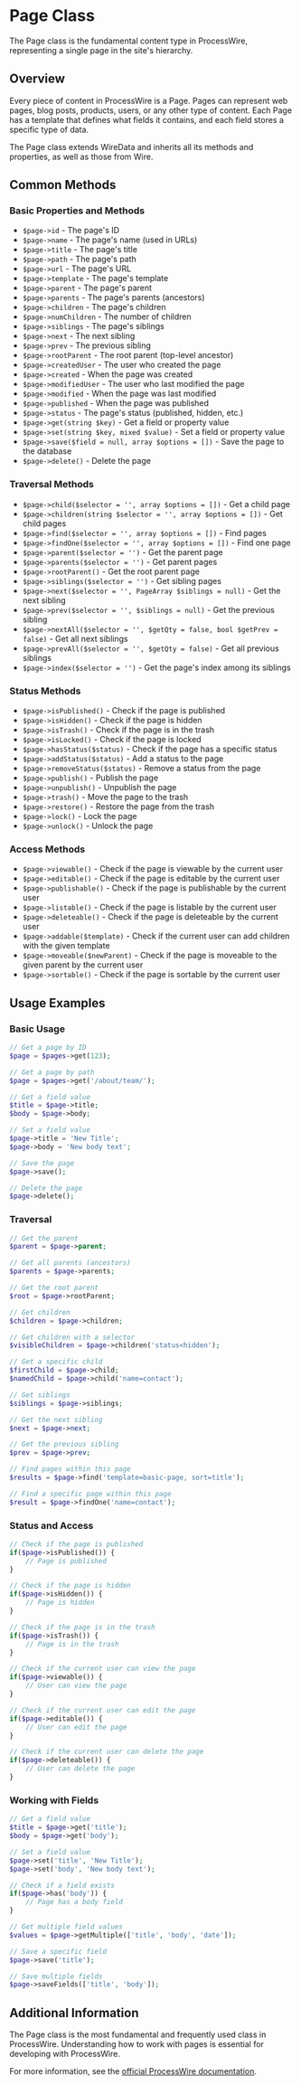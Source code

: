 # Page Class

The Page class is the fundamental content type in ProcessWire, representing a single page in the site's hierarchy.

## Overview

Every piece of content in ProcessWire is a Page. Pages can represent web pages, blog posts, products, users, or any other type of content. Each Page has a template that defines what fields it contains, and each field stores a specific type of data.

The Page class extends WireData and inherits all its methods and properties, as well as those from Wire.

## Common Methods

### Basic Properties and Methods

- `$page->id` - The page's ID
- `$page->name` - The page's name (used in URLs)
- `$page->title` - The page's title
- `$page->path` - The page's path
- `$page->url` - The page's URL
- `$page->template` - The page's template
- `$page->parent` - The page's parent
- `$page->parents` - The page's parents (ancestors)
- `$page->children` - The page's children
- `$page->numChildren` - The number of children
- `$page->siblings` - The page's siblings
- `$page->next` - The next sibling
- `$page->prev` - The previous sibling
- `$page->rootParent` - The root parent (top-level ancestor)
- `$page->createdUser` - The user who created the page
- `$page->created` - When the page was created
- `$page->modifiedUser` - The user who last modified the page
- `$page->modified` - When the page was last modified
- `$page->published` - When the page was published
- `$page->status` - The page's status (published, hidden, etc.)
- `$page->get(string $key)` - Get a field or property value
- `$page->set(string $key, mixed $value)` - Set a field or property value
- `$page->save($field = null, array $options = [])` - Save the page to the database
- `$page->delete()` - Delete the page

### Traversal Methods

- `$page->child($selector = '', array $options = [])` - Get a child page
- `$page->children(string $selector = '', array $options = [])` - Get child pages
- `$page->find($selector = '', array $options = [])` - Find pages
- `$page->findOne($selector = '', array $options = [])` - Find one page
- `$page->parent($selector = '')` - Get the parent page
- `$page->parents($selector = '')` - Get parent pages
- `$page->rootParent()` - Get the root parent page
- `$page->siblings($selector = '')` - Get sibling pages
- `$page->next($selector = '', PageArray $siblings = null)` - Get the next sibling
- `$page->prev($selector = '', $siblings = null)` - Get the previous sibling
- `$page->nextAll($selector = '', $getQty = false, bool $getPrev = false)` - Get all next siblings
- `$page->prevAll($selector = '', $getQty = false)` - Get all previous siblings
- `$page->index($selector = '')` - Get the page's index among its siblings

### Status Methods

- `$page->isPublished()` - Check if the page is published
- `$page->isHidden()` - Check if the page is hidden
- `$page->isTrash()` - Check if the page is in the trash
- `$page->isLocked()` - Check if the page is locked
- `$page->hasStatus($status)` - Check if the page has a specific status
- `$page->addStatus($status)` - Add a status to the page
- `$page->removeStatus($status)` - Remove a status from the page
- `$page->publish()` - Publish the page
- `$page->unpublish()` - Unpublish the page
- `$page->trash()` - Move the page to the trash
- `$page->restore()` - Restore the page from the trash
- `$page->lock()` - Lock the page
- `$page->unlock()` - Unlock the page

### Access Methods

- `$page->viewable()` - Check if the page is viewable by the current user
- `$page->editable()` - Check if the page is editable by the current user
- `$page->publishable()` - Check if the page is publishable by the current user
- `$page->listable()` - Check if the page is listable by the current user
- `$page->deleteable()` - Check if the page is deleteable by the current user
- `$page->addable($template)` - Check if the current user can add children with the given template
- `$page->moveable($newParent)` - Check if the page is moveable to the given parent by the current user
- `$page->sortable()` - Check if the page is sortable by the current user

## Usage Examples

### Basic Usage

```php
// Get a page by ID
$page = $pages->get(123);

// Get a page by path
$page = $pages->get('/about/team/');

// Get a field value
$title = $page->title;
$body = $page->body;

// Set a field value
$page->title = 'New Title';
$page->body = 'New body text';

// Save the page
$page->save();

// Delete the page
$page->delete();
```

### Traversal

```php
// Get the parent
$parent = $page->parent;

// Get all parents (ancestors)
$parents = $page->parents;

// Get the root parent
$root = $page->rootParent;

// Get children
$children = $page->children;

// Get children with a selector
$visibleChildren = $page->children('status<hidden');

// Get a specific child
$firstChild = $page->child;
$namedChild = $page->child('name=contact');

// Get siblings
$siblings = $page->siblings;

// Get the next sibling
$next = $page->next;

// Get the previous sibling
$prev = $page->prev;

// Find pages within this page
$results = $page->find('template=basic-page, sort=title');

// Find a specific page within this page
$result = $page->findOne('name=contact');
```

### Status and Access

```php
// Check if the page is published
if($page->isPublished()) {
    // Page is published
}

// Check if the page is hidden
if($page->isHidden()) {
    // Page is hidden
}

// Check if the page is in the trash
if($page->isTrash()) {
    // Page is in the trash
}

// Check if the current user can view the page
if($page->viewable()) {
    // User can view the page
}

// Check if the current user can edit the page
if($page->editable()) {
    // User can edit the page
}

// Check if the current user can delete the page
if($page->deleteable()) {
    // User can delete the page
}
```

### Working with Fields

```php
// Get a field value
$title = $page->get('title');
$body = $page->get('body');

// Set a field value
$page->set('title', 'New Title');
$page->set('body', 'New body text');

// Check if a field exists
if($page->has('body')) {
    // Page has a body field
}

// Get multiple field values
$values = $page->getMultiple(['title', 'body', 'date']);

// Save a specific field
$page->save('title');

// Save multiple fields
$page->saveFields(['title', 'body']);
```

## Additional Information

The Page class is the most fundamental and frequently used class in ProcessWire. Understanding how to work with pages is essential for developing with ProcessWire.

For more information, see the [official ProcessWire documentation](https://processwire.com/api/ref/page/).
